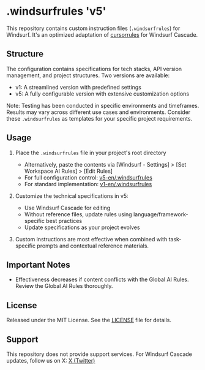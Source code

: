 # .windsurfrules 'v5'

This repository contains custom instruction files (`.windsurfrules`) for Windsurf. 
It's an optimized adaptation of [cursorrules](https://github.com/kinopeee/cursorrules) for Windsurf Cascade.

## Structure

The configuration contains specifications for tech stacks, API version management, and project structures. Two versions are available:
- v1: A streamlined version with predefined settings
- v5: A fully configurable version with extensive customization options

Note: Testing has been conducted in specific environments and timeframes. Results may vary across different use cases and environments. Consider these `.windsurfrules` as templates for your specific project requirements.

## Usage

1. Place the `.windsurfrules` file in your project's root directory
   - Alternatively, paste the contents via [Windsurf - Settings] > [Set Workspace AI Rules] > [Edit Rules]
   - For full configuration control: [v5-en/.windsurfrules](v5-en/.windsurfrules)
   - For standard implementation: [v1-en/.windsurfrules](v1-en/.windsurfrules)

2. Customize the technical specifications in v5:
   - Use Windsurf Cascade for editing
   - Without reference files, update rules using language/framework-specific best practices
   - Update specifications as your project evolves

3. Custom instructions are most effective when combined with task-specific prompts and contextual reference materials.

## Important Notes

- Effectiveness decreases if content conflicts with the Global AI Rules. Review the Global AI Rules thoroughly.

## License

Released under the MIT License. See the [LICENSE](LICENSE) file for details.

## Support

This repository does not provide support services. For Windsurf Cascade updates, follow us on X:
[X (Twitter)](https://x.com/kinopee_ai)
